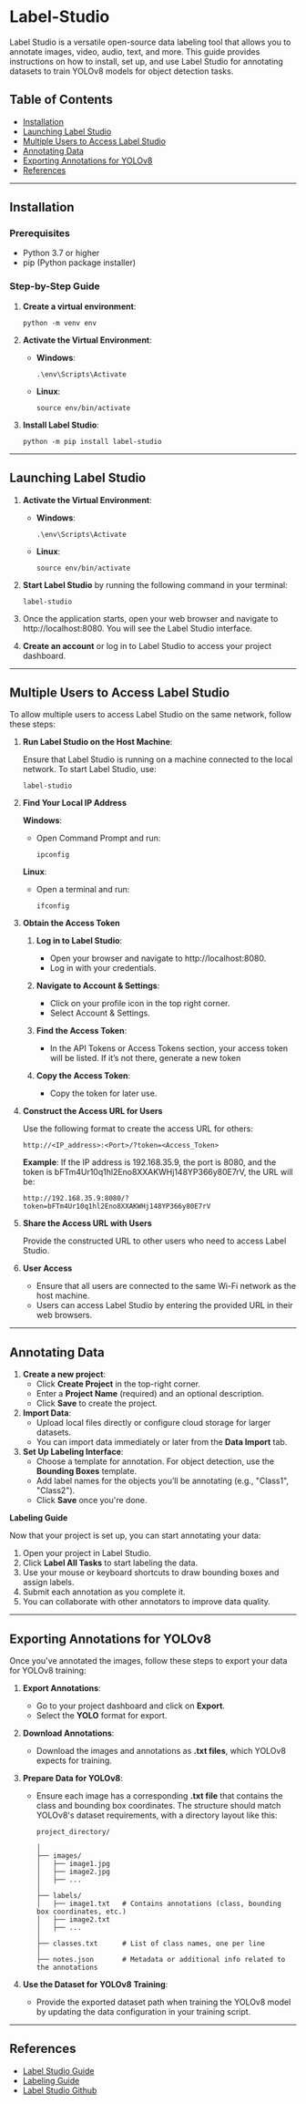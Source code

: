 # Label-Studio

Label Studio is a versatile open-source data labeling tool that allows you to annotate images, video, audio, text, and more. This guide provides instructions on how to install, set up, and use Label Studio for annotating datasets to train YOLOv8 models for object detection tasks.

## Table of Contents
- [Installation](#installation)
- [Launching Label Studio](#launching-label-studio)
- [Multiple Users to Access Label Studio](#multiple-users-to-access-label-studio)
- [Annotating Data](#annotating-data)
- [Exporting Annotations for YOLOv8](#exporting-annotations-for-yolov8)
- [References](#references)

----

## Installation

### Prerequisites
- Python 3.7 or higher
- pip (Python package installer)

### Step-by-Step Guide

1. **Create a virtual environment**:
   ```
   python -m venv env
   ```
2. **Activate the Virtual Environment**:

   - **Windows**:
      ```
      .\env\Scripts\Activate
      ```
   - **Linux**:
      ```
      source env/bin/activate
      ```
3. **Install Label Studio**:
   
   ```
   python -m pip install label-studio
   ```
---
## Launching Label Studio    

1. **Activate the Virtual Environment**:

   - **Windows**:
      ```
      .\env\Scripts\Activate
      ```
   - **Linux**:
      ```
      source env/bin/activate
      ```
3. **Start Label Studio** by running the following command in your terminal:
   ```
   label-studio
   ```
4. Once the application starts, open your web browser and navigate to http://localhost:8080. You will see the Label Studio interface.
5. **Create an account** or log in to Label Studio to access your project dashboard.

----
## Multiple Users to Access Label Studio

To allow multiple users to access Label Studio on the same network, follow these steps:

1. **Run Label Studio on the Host Machine**:
   
   Ensure that Label Studio is running on a machine connected to the local network. To start Label Studio, use:
   ```
   label-studio
   ```
2. **Find Your Local IP Address**
   
   **Windows**:
   
   - Open Command Prompt and run:
     ```
     ipconfig
     ```
   **Linux**:

   - Open a terminal and run:
  
     ```
     ifconfig
     ```
3. **Obtain the Access Token**

   1. **Log in to Label Studio**:
      - Open your browser and navigate to http://localhost:8080.
      - Log in with your credentials.

   2. **Navigate to Account & Settings**:
      - Click on your profile icon in the top right corner.
      - Select Account & Settings.

   3. **Find the Access Token**:
      - In the API Tokens or Access Tokens section, your access token will be listed. If it’s not there, generate a new token

   4. **Copy the Access Token**:
      - Copy the token for later use.

4. **Construct the Access URL for Users**

   Use the following format to create the access URL for others:
   ```
   http://<IP_address>:<Port>/?token=<Access_Token>
   ```
   **Example**:
   If the IP address is 192.168.35.9, the port is 8080, and the token is bFTm4Ur10q1hl2Eno8XXAKWHj148YP366y80E7rV, the URL will be:
   ```
   http://192.168.35.9:8080/?token=bFTm4Ur10q1hl2Eno8XXAKWHj148YP366y80E7rV
   ```

5. **Share the Access URL with Users**
   
   Provide the constructed URL to other users who need to access Label Studio.

7. **User Access**
   - Ensure that all users are connected to the same Wi-Fi network as the host machine.
   - Users can access Label Studio by entering the provided URL in their web browsers.
   
----
## Annotating Data

1. **Create a new project**:
   - Click **Create Project** in the top-right corner.
   - Enter a **Project Name** (required) and an optional description.
   - Click **Save** to create the project.
2. **Import Data**:
   - Upload local files directly or configure cloud storage for larger datasets.
   - You can import data immediately or later from the **Data Import** tab.
3. **Set Up Labeling Interface**:
   - Choose a template for annotation. For object detection, use the **Bounding Boxes** template.
   - Add label names for the objects you’ll be annotating (e.g., "Class1", "Class2").
   - Click **Save** once you're done.

**Labeling Guide**

Now that your project is set up, you can start annotating your data:
1. Open your project in Label Studio.
2. Click **Label All Tasks** to start labeling the data.
3. Use your mouse or keyboard shortcuts to draw bounding boxes and assign labels.
4. Submit each annotation as you complete it.
5. You can collaborate with other annotators to improve data quality.

----

## Exporting Annotations for YOLOv8

Once you've annotated the images, follow these steps to export your data for YOLOv8 training:

1. **Export Annotations**:
   - Go to your project dashboard and click on **Export**.
   - Select the **YOLO** format for export.

2. **Download Annotations**:
   - Download the images and annotations as **.txt files**, which YOLOv8 expects for training.
  
3. **Prepare Data for YOLOv8**:
   - Ensure each image has a corresponding **.txt file** that contains the class and bounding box coordinates. The structure should match YOLOv8's dataset requirements, with a directory layout like this:
     ```
     project_directory/
     
     │
     ├── images/
     │   ├── image1.jpg
     │   ├── image2.jpg
     │   ├── ...
     │
     ├── labels/
     │   ├── image1.txt   # Contains annotations (class, bounding box coordinates, etc.)
     │   ├── image2.txt
     │   ├── ...
     │
     ├── classes.txt      # List of class names, one per line
     │
     ├── notes.json       # Metadata or additional info related to the annotations
     ```

5. **Use the Dataset for YOLOv8 Training**:
   - Provide the exported dataset path when training the YOLOv8 model by updating the data configuration in your training script.
  
----
## References

- [Label Studio Guide](https://labelstud.io/guide/get_started)
- [Labeling Guide](https://labelstud.io/guide/labeling)
- [Label Studio Github](https://github.com/HumanSignal/label-studio-ml-backend/blob/master/README.md)



